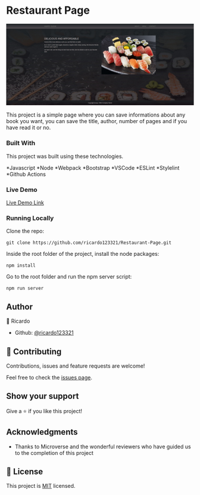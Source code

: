# Restaurant Page

![screenshot](./screenshot.png)

This project is a simple page where you can save informations about any book you want, you can save the title, author, number of pages and if you have read it or no.

### Built With
This project was built using these technologies.

*Javascript
*Node
*Webpack
*Bootstrap
*VSCode
*ESLint
*Stylelint
*Github Actions

### Live Demo

[Live Demo Link](https://ricardo123321.github.io/Restaurant-Page/)

### Running Locally

Clone the repo:
```
git clone https://github.com/ricardo123321/Restaurant-Page.git
```
Inside the root folder of the project, install the node packages:
```
npm install
```
Go to the root folder and run the npm server script:
```
npm run server
```
## Author

👤 Ricardo

- Github: [@ricardo123321](https://github.com/ricardo123321)

## 🤝 Contributing

Contributions, issues and feature requests are welcome!

Feel free to check the [issues page](issues/).

## Show your support

Give a ⭐️ if you like this project!

## Acknowledgments

- Thanks to Microverse and the wonderful reviewers who have guided us to the completion of this project


## 📝 License

This project is [MIT](lic.url) licensed.
 
